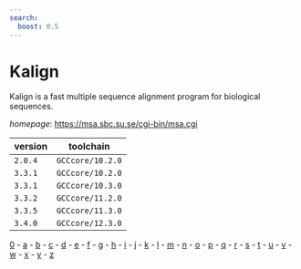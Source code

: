 ```yaml
---
search:
  boost: 0.5
---
```

# Kalign

Kalign is a fast multiple sequence alignment program for biological sequences.

*homepage*: <https://msa.sbc.su.se/cgi-bin/msa.cgi>

version | toolchain
--------|----------
``2.0.4`` | ``GCCcore/10.2.0``
``3.3.1`` | ``GCCcore/10.2.0``
``3.3.1`` | ``GCCcore/10.3.0``
``3.3.2`` | ``GCCcore/11.2.0``
``3.3.5`` | ``GCCcore/11.3.0``
``3.4.0`` | ``GCCcore/12.3.0``

[0](../0/index.md) - [a](../a/index.md) - [b](../b/index.md) - [c](../c/index.md) - [d](../d/index.md) - [e](../e/index.md) - [f](../f/index.md) - [g](../g/index.md) - [h](../h/index.md) - [i](../i/index.md) - [j](../j/index.md) - [k](../k/index.md) - [l](../l/index.md) - [m](../m/index.md) - [n](../n/index.md) - [o](../o/index.md) - [p](../p/index.md) - [q](../q/index.md) - [r](../r/index.md) - [s](../s/index.md) - [t](../t/index.md) - [u](../u/index.md) - [v](../v/index.md) - [w](../w/index.md) - [x](../x/index.md) - [y](../y/index.md) - [z](../z/index.md)

